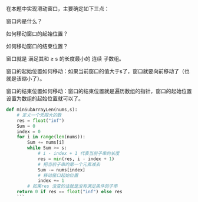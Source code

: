 在本题中实现滑动窗口，主要确定如下三点：

窗口内是什么？

如何移动窗口的起始位置？

如何移动窗口的结束位置？

窗口就是 满足其和 ≥ s 的长度最小的 连续 子数组。

窗口的起始位置如何移动：如果当前窗口的值大于s了，窗口就要向前移动了（也就是该缩小了）。

窗口的结束位置如何移动：窗口的结束位置就是遍历数组的指针，窗口的起始位置设置为数组的起始位置就可以了。

```python
def minSubArrayLen(nums,s):
    # 定义一个无限大的数
    res = float("inf")
    Sum = 0
    index = 0
    for i in range(len(nums)):
        Sum += nums[i]
        while Sum >= s:
            # i - index + 1 代表当前子串的长度
            res = min(res, i - index + 1)
            # 把当前子串的第一个元素减去
            Sum -= nums[index]
            # 移动窗口起始位置
            index += 1
        # 如果res 没变的话就是没有满足条件的子串
    return 0 if res == float("inf") else res
    ```
